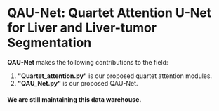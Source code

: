 
# QAU-Net: Quartet Attention U-Net for Liver and Liver-tumor Segmentation


**QAU-Net** makes the following contributions to the field:

1. **"Quartet_attention.py"** is our proposed quartet attention modules. 
2. **"QAU_Net.py"** is our proposed QAU-Net.
#### We are still maintaining this data warehouse.  
